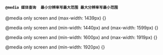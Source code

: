 #### `@media 媒体查询  最小分辨率写最大范围 最大分辨率写最小范围`

@media only screen and (max-width: 1439px) {}

@media only screen and (min-width: 1440px) and (max-width: 1599px) {}

@media only screen and (min-width: 1600px) and (max-width: 1919px) {}

@media only screen and (min-width: 1920px) {}